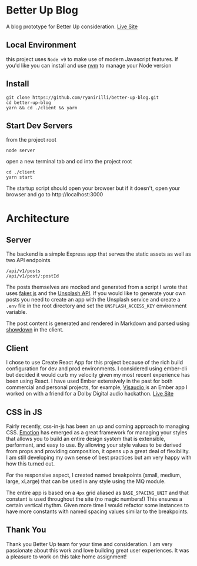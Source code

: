 # Better Up Blog
A blog prototype for Better Up consideration. [Live Site](https://better-up-blog.herokuapp.com/)

## Local Environment
this project uses `Node v9` to make use of modern Javascript features. If you'd like you can install and use [nvm](https://github.com/creationix/nvm) to manage your Node version

## Install
```
git clone https://github.com/ryanirilli/better-up-blog.git
cd better-up-blog
yarn && cd ./client && yarn
```
## Start Dev Servers
from the project root
```
node server
```
open a new terminal tab and cd into the project root
```
cd ./client
yarn start
```

The startup script should open your browser but if it doesn't, open your browser and go to http://localhost:3000

# Architecture

## Server

The backend is a simple Express app that serves the static assets as well as two API endpoints
```
/api/v1/posts
/api/v1/post/:postId
```

The posts themselves are mocked and generated from a script I wrote that uses [faker.js](https://github.com/marak/Faker.js/) and
the [Unsplash API](https://unsplash.com/). If you would like to generate your own posts you need to create an app with the
Unsplash service and create a `.env` file in the root directory and set the `UNSPLASH_ACCESS_KEY` environment variable.

The post content is generated and rendered in Markdown and parsed using [showdown](https://github.com/showdownjs/showdown) in the client.

## Client

I chose to use Create React App for this project because of the rich build configuration for dev and prod environments. I
considered using ember-cli but decided it would curb my velocity given my most recent experience has been using React. I have
used Ember extensively in the past for both commercial and personal projects, for example, [Visaudio ](https://github.com/ryanirilli/visaudio/settings)
is an Ember app I worked on with a friend for a Dolby Digital audio hackathon. [Live Site](http://visaudio.me/)

## CSS in JS

Fairly recently, css-in-js has been an up and coming approach to managing CSS. [Emotion](https://emotion.sh/docs/introduction) has
emerged as a great framework for managing your styles that allows you to build an entire design system that is extensible, performant,
and easy to use. By allowing your style values to be derived from props and providing composition, it opens up a great deal
of flexibility. I am still developing my own sense of best practices but am very happy with how this turned out.

For the responsive aspect, I created named breakpoints (small, medium, large, xLarge) that can be used in any style using
the MQ module.

The entire app is based on a `4px` grid aliased as `BASE_SPACING_UNIT` and that constant is used throughout the site (no magic numbers!)
This ensures a certain vertical rhythm. Given more time I would refactor some instances to have more constants with named spacing
values similar to the breakpoints.

## Thank You

Thank you Better Up team for your time and consideration. I am very passionate about this work and love building great
user experiences. It was a pleasure to work on this take home assignment!
